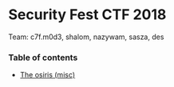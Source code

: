 # Security Fest CTF 2018

Team: c7f.m0d3, shalom, nazywam, sasza, des

### Table of contents

* [The osiris (misc)](osiris)

